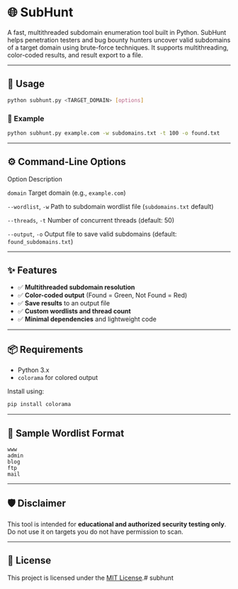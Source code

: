 # 🌐 SubHunt

A fast, multithreaded subdomain enumeration tool built in Python. SubHunt helps penetration testers and bug bounty hunters uncover valid subdomains of a target domain using brute-force techniques. It supports multithreading, color-coded results, and result export to a file.


---

## 🚀 Usage

```bash
python subhunt.py <TARGET_DOMAIN> [options]
```


### 📌 Example

```bash
python subhunt.py example.com -w subdomains.txt -t 100 -o found.txt
```

---


## ⚙️ Command-Line Options

 Option                   Description                                         

 `domain`                Target domain (e.g., `example.com`)                 
                         
 `--wordlist`, `-w`      Path to subdomain wordlist file (`subdomains.txt` default)                 

 `--threads`, `-t`       Number of concurrent threads (default: 50)        

 `--output`, `-o`        Output file to save valid subdomains (default: `found_subdomains.txt`)       

---


## ✨ Features

- ✅ **Multithreaded subdomain resolution**  
- ✅ **Color-coded output** (Found = Green, Not Found = Red)  
- ✅ **Save results** to an output file  
- ✅ **Custom wordlists and thread count**  
- ✅ **Minimal dependencies** and lightweight code  

---



## 📦 Requirements

- Python 3.x  
- `colorama` for colored output  

Install using:

```bash
pip install colorama
```

---



## 📁 Sample Wordlist Format

```
www
admin
blog
ftp
mail
```

---


## 🛡️ Disclaimer

This tool is intended for **educational and authorized security testing only**. Do not use it on targets you do not have permission to scan.

---



## 📄 License

This project is licensed under the [MIT License](LICENSE).#   s u b h u n t 
 
 
